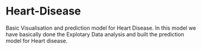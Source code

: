 # Heart-Disease
Basic Visualisation and prediction model for Heart Disease. 
In this model we have basically done the Explotary Data  analysis and built the prediction model for Heart disease.
